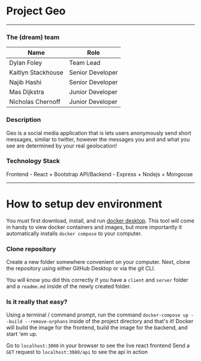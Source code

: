 # Project Geo

---

### The (dream) team

| Name               | Role             |
| ------------------ | ---------------- |
| Dylan Foley        | Team Lead        |
| Kaitlyn Stackhouse | Senior Developer |
| Najib Hashi        | Senior Developer |
| Mas Dijkstra       | Junior Developer |
| Nicholas Chernoff  | Junior Developer |

### Description

Geo is a social media application that is lets users anonymously send short messages, similar to twitter, however the messages you and and what you see are determined by your real geolocation!

### Technology Stack

Frontend - React + Bootstrap
API/Backend - Express + Nodejs + Mongoose

---

# How to setup dev environment

You must first download, install, and run [docker desktop](https://www.docker.com/products/docker-desktop/). This tool will come in handy to view docker containers and images, but more importantly it automatically installs `docker compose` to your computer.

### Clone repository

Create a new folder somewhere convenient on your computer. Next, clone the repository using either GitHub Desktop or via the git CLI.

You will know you did this correctly if you have a `client` and `server` folder and a `readme.md` inside of the newly created folder.

### Is it really that easy?

Using a terminal / command prompt, run the command `docker-compose up --build --remove-orphans` inside of the project directory and that's it! Docker will build the image for the frontend, build the image for the backend, and start 'em up.

Go to `localhost:3000` in your browser to see the live react frontend
Send a `GET` request to `localhost:3080/api` to see the api in action
